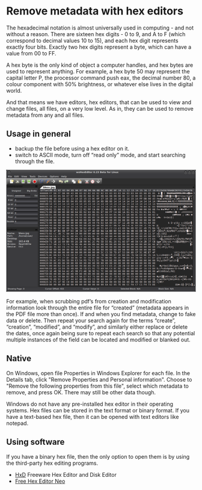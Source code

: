 # Remove metadata with hex editors

The hexadecimal notation is almost universally used in computing - and not without a reason. There are sixteen hex digits - 0 to 9, and A to F (which correspond to decimal values 10 to 15), and each hex digit represents exactly four bits. Exactly two hex digits represent a byte, which can have a value from 00 to FF.

A hex byte is the only kind of object a computer handles, and hex bytes are used to represent anything. For example, a hex byte 50 may represent the capital letter P, the processor command push eax, the decimal number 80, a colour component with 50% brightness, or whatever else lives in the digital world.

And that means we have editors, hex editors, that can be used to view and change files, all files, on a very low level. As in, they can be used to remove metadata from any and all files. 

## Usage in general

* backup the file before using a hex editor on it.
* switch to ASCII mode, turn off “read only” mode, and start searching through the file.

![wxhexeditor](../../_static/images/wxhexeditor.png)

For example, when scrubbing pdf’s from creation and modification information look through the entire file for “created” (metadata appears in the PDF file more than once). If and when you find metadata, change to fake data or delete. Then repeat your search again for the terms “create”, “creation”, “modified”, and “modify”, and similarly either replace or delete the dates, once again being sure to repeat each search so that any potential multiple instances of the field can be located and modified or blanked out. 

## Native

On Windows, open file Properties in Windows Explorer for each file. In the Details tab, click 
"Remove Properties and Personal information". Choose to "Remove the following properties from this file", 
select which metadata to remove, and press OK. There may still be other data though.

Windows do not have any pre-installed hex editor in their operating systems. Hex files can be stored in the text 
format or binary format. If you have a text-based hex file, then it can be opened with text editors like notepad.

## Using software

If you have a binary hex file, then the only option to open them is by using the third-party hex editing programs. 

* [HxD](https://mh-nexus.de/en/hxd/) Freeware Hex Editor and Disk Editor
* [Free Hex Editor Neo](https://www.hhdsoftware.com/free-hex-editor)




